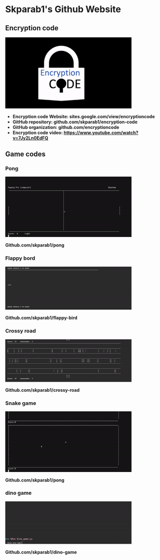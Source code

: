 # Skparab1's Github Website
## Encryption code
<img src="Encryptioncodelogo.gif" width="400"> 

- **Encryption code Website: sites.google.com/view/encryptioncode**
- **GitHub repository: github.com/skparab1/encryption-code**
- **GitHub organization: github.com/encryptioncode**
- **Encryption code video: https://www.youtube.com/watch?v=7Jy2Ln0EdFQ**
## Game codes
### Pong
<img src="pong_demo_3.gif" width="400"> 

**Github.com/skparab1/pong**

### Flappy bord
<img src="flappy_bird_demo_v0.0.4.gif" width="400"> 

**Github.com/skparab1/flappy-bird**

### Crossy road
<img src="crossy_road_demo.gif" width="400"> 

**Github.com/skparab1/crossy-road**

### Snake game
<img src="snake_game_demo.gif" width="400"> 

**Github.com/skparab1/pong**

### dino game
<img src="dino_game_demo.gif" width="400">

**Github.com/skparab1/dino-game**
